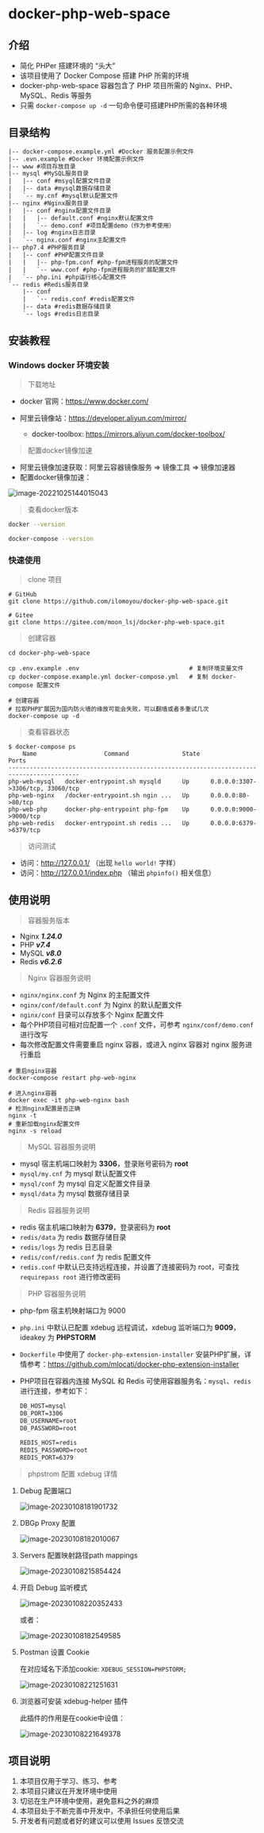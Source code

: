 # docker-php-web-space

## 介绍
- 简化 PHPer 搭建环境的 “头大”
- 该项目使用了 Docker Compose 搭建 PHP 所需的环境
- docker-php-web-space 容器包含了 PHP 项目所需的 Nginx、PHP、MySQL、Redis 等服务
- 只需 `docker-compose up -d` 一句命令便可搭建PHP所需的各种环境

## 目录结构
```tex
|-- docker-compose.example.yml #Docker 服务配置示例文件
|-- .evn.example #Docker 环境配置示例文件
|-- www #项目存放目录
|-- mysql #MySQL服务目录
|   |-- conf #msyql配置文件目录
|   |-- data #mysql数据存储目录
|   `-- my.cnf #mysql默认配置文件
|-- nginx #Nginx服务目录
|   |-- conf #nginx配置文件目录
|   |   |-- default.conf #nginx默认配置文件
|   |   `-- demo.conf #项目配置demo（作为参考使用）
|   |-- log #nginx日志目录
|   `-- nginx.conf #nginx主配置文件
|-- php7.4 #PHP服务目录
|   |-- conf #PHP配置文件目录
|   |   |-- php-fpm.conf #php-fpm进程服务的配置文件
|   |   `-- www.conf #php-fpm进程服务的扩展配置文件
|   `-- php.ini #php运行核心配置文件
`-- redis #Redis服务目录
    |-- conf
    |   `-- redis.conf #redis配置文件
    |-- data #redis数据存储目录
    `-- logs #redis日志目录

```


## 安装教程

### Windows docker 环境安装

> 下载地址

- docker 官网：https://www.docker.com/

- 阿里云镜像站：https://developer.aliyun.com/mirror/
  - docker-toolbox: https://mirrors.aliyun.com/docker-toolbox/

> 配置docker镜像加速

- 阿里云镜像加速获取：阿里云容器镜像服务 => 镜像工具 => 镜像加速器
- 配置docker镜像加速：

![image-20221025144015043](README.assets/image-20221025144015043.png)

> 查看docker版本

```sh
docker --version

docker-compose --version
```

### 快速使用

> clone 项目

```shell
# GitHub
git clone https://github.com/ilomoyou/docker-php-web-space.git

# Gitee
git clone https://gitee.com/moon_lsj/docker-php-web-space.git
```

> 创建容器

```shell
cd docker-php-web-space

cp .env.example .env                               # 复制环境变量文件
cp docker-compose.example.yml docker-compose.yml   # 复制 docker-compose 配置文件

# 创建容器
# 拉取PHP扩展因为国内防火墙的缘故可能会失败，可以翻墙或者多重试几次
docker-compose up -d
```

> 查看容器状态

```shell
$ docker-compose ps
    Name                   Command               State                 Ports
------------------------------------------------------------------------------------------
php-web-mysql   docker-entrypoint.sh mysqld      Up      0.0.0.0:3307->3306/tcp, 33060/tcp
php-web-nginx   /docker-entrypoint.sh ngin ...   Up      0.0.0.0:80->80/tcp
php-web-php     docker-php-entrypoint php-fpm    Up      0.0.0.0:9000->9000/tcp
php-web-redis   docker-entrypoint.sh redis ...   Up      0.0.0.0:6379->6379/tcp
```

> 访问测试

- 访问：http://127.0.0.1/ （出现 `hello world!` 字样）
- 访问：http://127.0.0.1/index.php （输出 `phpinfo()` 相关信息）

## 使用说明

> 容器服务版本

- Nginx ***1.24.0***
- PHP ***v7.4***
- MySQL ***v8.0***
- Redis ***v6.2.6***

> Nginx 容器服务说明

- `nginx/nginx.conf` 为 Nginx 的主配置文件
- `nginx/conf/default.conf` 为 Nginx 的默认配置文件
- `nginx/conf` 目录可以存放多个 Nginx 配置文件
- 每个PHP项目可相对应配置一个 `.conf` 文件，可参考 `nginx/conf/demo.conf` 进行改写
- 每次修改配置文件需要重启 nginx 容器，或进入 nginx 容器对 nginx 服务进行重启

```shell
# 重启nginx容器
docker-compose restart php-web-nginx

# 进入nginx容器
docker exec -it php-web-nginx bash
# 检测nginx配置是否正确
nginx -t
# 重新加载nginx配置文件
nginx -s reload
```

> MySQL 容器服务说明

- mysql 宿主机端口映射为 **3306**，登录账号密码为 **root**
- `mysql/my.cnf` 为 mysql 默认配置文件
- `mysql/conf` 为 mysql 自定义配置文件目录
- `mysql/data` 为 mysql 数据存储目录

> Redis 容器服务说明

- redis 宿主机端口映射为 **6379**，登录密码为 **root**
- `redis/data` 为 redis 数据存储目录
- `redis/logs` 为 redis 日志目录
- `redis/conf/redis.conf` 为 redis 配置文件
- `redis.conf` 中默认已支持远程连接，并设置了连接密码为 root，可查找 `requirepass root` 进行修改密码

> PHP 容器服务说明

- php-fpm 宿主机映射端口为 9000

- `php.ini` 中默认已配置 xdebug 远程调试，xdebug 监听端口为 **9009**，ideakey 为 **PHPSTORM**

- `Dockerfile` 中使用了 `docker-php-extension-installer` 安装PHP扩展，详情参考：https://github.com/mlocati/docker-php-extension-installer

- PHP项目在容器内连接 MySQL 和 Redis 可使用容器服务名：`mysql`、`redis` 进行连接，参考如下：

  ```tex
  DB_HOST=mysql
  DB_PORT=3306
  DB_USERNAME=root
  DB_PASSWORD=root
  
  REDIS_HOST=redis
  REDIS_PASSWORD=root
  REDIS_PORT=6379
  ```

> phpstrom 配置 xdebug 详情

1. Debug 配置端口

   ![image-20230108181901732](README.assets/image-20230108181901732.png)

2. DBGp Proxy 配置

   ![image-20230108182010067](README.assets/image-20230108182010067.png)

3. Servers 配置映射路径path mappings

   ![image-20230108215854424](README.assets/image-20230108215854424.png)

4. 开启 Debug 监听模式

   ![image-20230108220352433](README.assets/image-20230108220352433.png)

   或者：

   ![image-20230108182549585](README.assets/image-20230108182549585.png)

5. Postman 设置 Cookie

   在对应域名下添加cookie:  `XDEBUG_SESSION=PHPSTORM;`

   ![image-20230108221251631](README.assets/image-20230108221251631.png)

6. 浏览器可安装 xdebug-helper 插件

   此插件的作用是在cookie中设值：

   ![image-20230108221649378](README.assets/image-20230108221649378.png)


## 项目说明

1.  本项目仅用于学习、练习、参考
2.  本项目只建议在开发环境中使用
3.  切忌在生产环境中使用，避免意料之外的麻烦
4.  本项目处于不断完善中开发中，不承担任何使用后果
5.  开发者有问题或者好的建议可以使用 Issues 反馈交流

